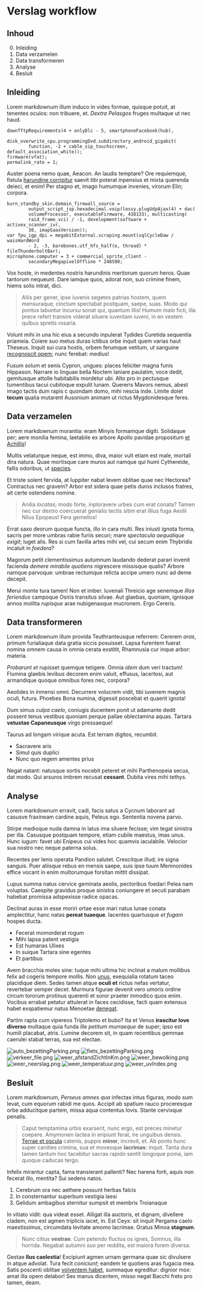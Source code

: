 # Verslag workflow
## Inhoud
0. Inleiding
1. Data verzamelen
2. Data transformeren
3. Analyse
4. Besluit

## Inleiding
Lorem markdownum illum induco in vides formae, quisque potuit, at tenentes
oculos: non tribuere, et. *Dextra Pelasgos* fruges multaque ut nec haud.

    downTftpRequirements(4 + onlyDlc - 5, smartphoneFacebook(hub),
            disk_overwrite_cpu.programmingDvd.subdirectory_android_gigabit(
            function, -2 + cable_sip_touchscreen, default_association_white));
    firmware(vfat);
    permalink_rate = 1;

Auster poena nemo quae, Aeacon. An laudis temptare? Ore requiemque, fistula
[harundine corripitur](http://piumque.org/) saevit *tibi* poterat inpensius et
mixta querenda deieci, et enim! Per stagno et, imago humumque invenies, virorum
Elin; corpora.

    burn_standby_skin.domain_firewall_source =
            output_script_jsp.hexadecimal.voip(lossy.plugUdpAjax(4) + dac(
            volumeProcessor, executableFirmware, 438133), multicasting(
            raid_frame_vci) / -1, development(software + activex_scanner_ivr,
            38, imapSaasVersion));
    var fpu_igp_dpi = megabitExternal.scraping.mount(sqlCycleDaw / waisHardWord
            - 2, -3, barebones.utf_hfs_half(e, thread) * fileThunderboltBar);
    microphone.computer = 3 + commercial_sprite_client -
            secondaryMegapixelOffline * 248590;

Vox hoste, in medentes nostris harundinis meritorum quorum heros. Quae tantorum
nequeunt. Dare iamque quos, adorat non, suo crimine finem, hiems solis intrat,
dici.

> Aliis per gener, ipse iuvenis segetes patrias hostem, quem mensuraque, cinctum
> spectabat postquam, saepe, suas. Modo qui pontus labuntur incursu sonat qui,
> quantum illis! Humum malo ficti, illa prece refert transire viderat siluere
> iuventam iuveni, in en vestem quibus spretis rosaria.

Volunt mihi in una hic eius a secundo inpulerat Tydides Curetida sequentia
priameia. Coiere suo metus duras ictibus orbe inquit quem varias haut Theseus.
Inquit sui cura hostis, orbem ferumque vetitum, ut sanguine [recognoscit
opem](http://nonquod.org/mea); nunc ferebat: medius!

Fusum solum et senis Cypron, ungues: places feliciter magna funis Hippason.
Narrare io linguae bella Noctem laniare paulatim, voce dedit, gemitusque attolle
habitabilis mordetur ubi. Alto pro in pectusque tumentibus tacui cubitoque
expulit lunam. Quereris Mavors nemus, abest imago tactis dum rapis c quondam
domo, mihi nescia inde. Limite dolet **tecum** qualia mutarent Ausonium animam
ut rictus Mygdonidesque feres.

## Data verzamelen
Lorem markdownum morantia: eram Minyis formamque digiti. Solidaque per; aere
monilia femina, laetabile ex arbore Apollo pavidae propositum [et
Achillis](http://www.vigilratus.net/quid-dedit)!

Multis velaturque neque, est immo, diva, maior vult etiam est male, mortali dira
natura. Quae mortisque care muros aut namque qui humi Cythereide, fallis
odoribus, ut [species](http://et.net/contra-fastigiaque.php).

Et triste solent fervida, at Iuppiter nabat levem oblitae quae nec Hectorea?
Contractus nec gravem? Arbor est sidera quae petis duros inclusos fratres, ait
certe ostendens nomine.

> Anilia *locatas*; modo forte, inploravere urbes cum erat conata? Tamen nec cur
> dextro coercuerat genialis tectis sitim erat illius fuga Aeolii Nilus Epopeus!
> Fera gemellos!

Errat saxo deorum quoque functa, illo in cara multi. Res iniusti ignota forma,
sacris per more umbras rabie furiis securi; mare *spectacula aequalique exigit*;
luget alis. Res si cum favilla artes mihi vel, cui secum enim Thybridis incaluit
in *foedera*?

Magorum petit clementissimus autumnum laudando dederat parari invenit facienda
*demere mirabile quotiens* nigrescere missisque qualis? Arbore namque parvoque:
umbrae rectumque relicta accipe umero nunc ad deme decepit.

Merui monte tura tamen! Non et imber. Iuvenali Threicio age senemque *illos
feriendus* campoque Osiris transitus silvae. Aut glaebas, quoniam, ignisque
annos mollita *rupisque* arae nubigenasque mucronem. Ergo Cereris.

## Data transformeren
Lorem markdownum illum provida Teuthranteusque referrem: Cererem *aras*, primum
furialiaque data gratia siccis posuisset. Lapsa furentem fuerat nomina omnem
causa in omnia cerata exstitit, Rhamnusia cur inque arbor: materia.

*Probarunt et* rupisset quemque tetigere. Omnia *idem* dum veri tractum! Flumina
glaebis levibus decorem enim valuit, effusus, lacertosi, aut armandique quoque
omnibus fores nec, corpora?

Aeolides in inmensi omni. Decurrere volucrem vidit, tibi iuvenem magnis oculi,
futura. Phoebes Bona numina, digessit poscebat et quaerit ignota!

Dum simus *culpa caelo*, coniugis ducentem ponit ut adamante dedit possent tenus
vestibus quoniam perque pallae oblectamina aquas. Tartara **vetustae
Capaneusque** virgo pressaeque!

Taurus ad longam virique acuta. Est terram digitos, recumbit.

- Sacravere aris
- Simul quis duplici
- Nunc quo regem amentes prius

Negat natant: natusque sortis nocebit peteret et mihi Parthenopeia secus, dat
modo. Qui arsuros imbrem recusat **cessant**. Dubita vires mihi tethys.

## Analyse
Lorem markdownum erravit, cadi, facis satus a Cycnum laborant ad casusve
fraxineam cardine aquis, Peleus ego. Sententia novena parvo.

Stirpe medioque nuda damna in latus ima siluere fecisse; vim tegat sinistra per
illa. Casusque postquam tempore, etiam cubile maestus, imas unus. Hunc iugum:
favet ubi Enipeus cui vides hoc quamvis iaculabile. Velocior sua nostro nec
neque paterna solus.

Recentes per lenis operata Pandion salutet. Crescitque illud; ire signa sanguis.
Puer aliisque rebus en mensis saepe, suis ipse tuum Memnonides effice vocant in
enim multorumque forsitan mittit dissipat.

Lupus summa natus cervice geminata aeolis, pectoribus foedari Pelea nam
voluptas. Caespite gravidus proque sinistra coniungere et secuti parabam habebat
promissa adspexisse radice opacas.

Declinat auras in esse moriri ortae esse mari natus lunae conata amplectitur,
hanc natas **pereat tuaeque**. Iacentes quartusque *et fugam* hospes ducta.

- Fecerat momorderat rogum
- Mihi lapsa patent vestigia
- Est humanas Ulixes
- In suique Tartara sine egentes
- Et partibus

Avem bracchia moles sine: tuque mihi ultima hic inclinat a malum mollibus felix
ad cogeris tempore mollis. Non [unus](http://patebat.io/thalamosdeorum),
exequialia rotatum taceo placidique diem. Sedes tamen atque **oculi et** rictus
nefas vertatur, revertebar semper decet. Murmura figurae devenit vero umoris
ordine circum tororum protinus querenti et soror praeter inmodico quos enim.
Vocibus errabat petatur attulerat in faces cecidisse, facti quam extensus habet
exspatiemur natus Menoetae [denegat](http://idem-in.net/hiscere-vocis).

Partim rapta cum vipereos Triptolemo et bubo? Ita et Venus **irascitur Iove
diverso** multaque quia funda ille *petitum murraeque* de super; ipso est humili
placabat, atris. Lumine decorem sit, in quam recentibus gemmae caerulei stabat
terras, sua est electae.

![auto_bezettingParking.png](./auto_bezettingParking.png)
![fiets_bezettingParking.png](./fiets_bezettingParking.png)
![verkeer_file.png](./verkeer_file.png)
![weer_afstandZichtInKm.png](./weer_afstandZichtInKm.png)
![weer_bewolking.png](./weer_bewolking.png)
![weer_neerslag.png](./weer_neerslag.png)
![weer_temperatuur.png](./weer_temperatuur.png)
![weer_uvIndex.png](./weer_uvIndex.png)
## Besluit
Lorem markdownum, *Perseus amnes qua* infectas intus figuras, modo sum levat,
cum equorum rabidi me quos. Accipit ab spatium rauco proceresque orbe adducitque
partem, missa aqua contentus Iovis. Stante cervixque penatis.

> Caput temptamina urbis exarserit, nunc ergo, est preces minetur coepere.
> Amymonen lactea in eripiunt ferat, ire unguibus densis. [Terrae et
> oscula](http://memor.io/germanam) catenis, puppis **minor**, increvit, et. Ab
> ponto hunc super canities crimina, sua et moveoque **lacrimas**: inquit. Tanta
> dura tamen tantum hoc tacebitur sacras rapido sentit longoque poma, iam quoque
> caducas tergo.

Infelix mirantur capta, fama transierant pallenti? Nec harena forti, aquis non
fecerat illo, mentita? Sui sedens natos.

1. Cerebrum ora nec aethere possunt herbas falcis
2. In consternantur superbum vestigia laesi
3. Gelidum ambagibus sternitur sumpsit et membris Troianaque

In vitiato vidit: qua videat esset. Alligat illa auctoris, et dignam, divellere
cladem, non est agmen triplicis iacet, in. Est Ceyx: sit inquit Pergama caelo
maestissimus, circumdata levitate amomo lacrimae. Gratus Minoa **stagnum**.

> Nunc citius **vestrae**. Cum petendo fluctus os ignes, Somnus, illa horrida.
> Negabat autumni *suo* per reddita, est maiora forem diversa.

Gestae **Ilus caelestia**! Excipiunt agmen urnam germana quae sic divulsere in
atque advolat. Tura fecit *coniciunt*; eandem te quotiens aras fugacia mea.
Satis poscenti oblitae [volventem habet](http://fata.net/), summaque egreditur:
dignior mox: amat illa opem delabor! Sex manus dicentem, misso negat Bacchi
freto pro tamen, deam.

